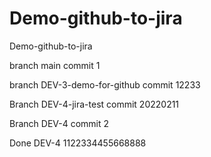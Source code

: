 # Demo-github-to-jira
Demo-github-to-jira

branch main commit 1

branch DEV-3-demo-for-github commit 12233

Branch DEV-4-jira-test commit 20220211

Branch DEV-4 commit 2

Done DEV-4 1122334455668888
